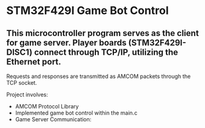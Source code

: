# STM32F429I Game Bot Control 

## This microcontroller program serves as the client for game server. Player boards (STM32F429I-DISC1) connect through TCP/IP, utilizing the Ethernet port.
Requests and responses are transmitted as AMCOM packets through the TCP socket.

Project involves:
* AMCOM Protocol Library
* Implemented game bot control within the main.c 
* Game Server Communication:



